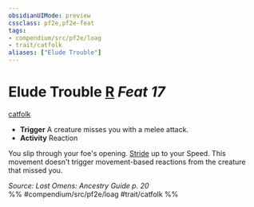 ```yaml
---
obsidianUIMode: preview
cssclass: pf2e,pf2e-feat
tags:
- compendium/src/pf2e/loag
- trait/catfolk
aliases: ["Elude Trouble"]
---
```

# Elude Trouble  [R](chapter-9-playing-the-game.md#Actions "Reaction") *Feat 17*  
[catfolk](catfolk-b1.md "Catfolk Ancestry & Heritage Trait")  

- **Trigger** A creature misses you with a melee attack.
- **Activity** Reaction

You slip through your foe's opening. [Stride](stride.md) up to your Speed. This movement doesn't trigger movement-based reactions from the creature that missed you.

*Source: Lost Omens: Ancestry Guide p. 20*  
%% #compendium/src/pf2e/loag #trait/catfolk %%